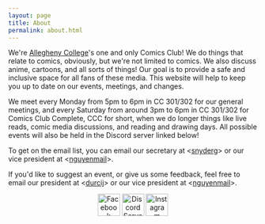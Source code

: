 ```yaml
---
layout: page
title: About
permalink: about.html
---
```


We're [Allegheny College](https://allegheny.edu/)'s one and only Comics Club!  We do things that relate to comics, obviously, but we're not limited to comics.  We also discuss anime, cartoons, and all sorts of things!  Our goal is to provide a safe and inclusive space for all fans of these media.  This website will help to keep you up to date on our events, meetings, and changes.

We meet every Monday from 5pm to 6pm in CC 301/302 for our general meetings, and every Saturday from around 3pm to 6pm in CC 301/302 for Comics Club Complete, CCC for short, when we do longer things like live reads, comic media discussions, and reading and drawing days.  All possible events will also be held in the Discord server linked below!

To get on the email list, you can email our secretary at <[snyderg](mailto:snyderg@allegheny.edu)> or our vice president at <[nguyenmail](mailto:nguyenmail@allegheny.edu)>.

If you'd like to suggest an event, or give us some feedback, feel free to email our president at <[durcij](mailto:durcij@allegheny.edu)> or our vice president at <[nguyenmail](mailto:nguyenmail@allegheny.edu)>.

<center>
<a href="https://www.facebook.com/groups/359659447419354/"><img src="../images/misc/fb.svg" alt="Facebook Group" width="45"/></a>
<a href="https://discord.gg/JqfTQ7w"><img src="../images/misc/discord.svg" alt="Discord Server" width="45"/></a>
<a href="https://www.instagram.com/accomicsclub/"><img src="../images/misc/insta.svg" alt="Instagram Page" width="45"/></a>
</center>
